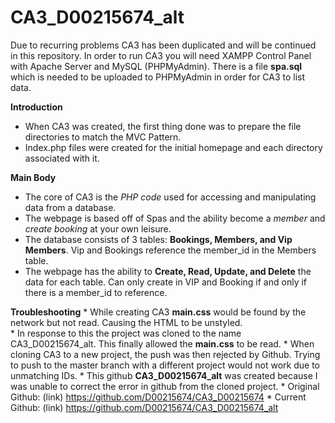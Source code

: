  # CA3_D00215674_alt
Due to recurring problems CA3 has been duplicated and will be continued in this repository.
In order to run CA3 you will need XAMPP Control Panel with Apache Server and MySQL (PHPMyAdmin).
There is a file **spa.sql** which is needed to be uploaded to PHPMyAdmin in order for CA3 to list data.

**Introduction** 
  * When CA3 was created, the first thing done was to prepare the file directories to match the MVC Pattern.
  * Index.php files were created for the initial homepage and each directory associated with it.
  
**Main Body**
  * The core of CA3 is the _PHP code_ used for accessing and manipulating data from a database.
  * The webpage is based off of Spas and the ability become a _member_ and _create booking_ at your own leisure.
  * The database consists of 3 tables: **Bookings, Members, and Vip Members**. Vip and Bookings reference the member_id in the Members         table.
  * The webpage has the ability to **Create, Read, Update, and Delete** the data for each table. Can only create in VIP and Booking if and     only if there is a member_id to reference.
  
  **Troubleshooting**
    * While creating CA3 **main.css** would be found by the network but not read. Causing the HTML to be unstyled.    
    * In response to this the project was cloned to the name CA3_D00215674_alt. This finally allowed the **main.css** to be read.
    * When cloning CA3 to a new project, the push was then rejected by Github. Trying to push to the master branch with a different project 
      would not work due to unmatching IDs.
    * This github **CA3_D00215674_alt** was created because I was unable to correct the error in github from the cloned project.
    * Original Github: (link) https://github.com/D00215674/CA3_D00215674
    * Current Github: (link) https://github.com/D00215674/CA3_D00215674_alt
  

